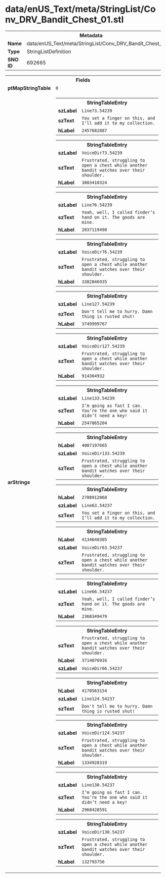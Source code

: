 <h1>data/enUS_Text/meta/StringList/Conv_DRV_Bandit_Chest_01.stl</h1><table><tr><th colspan="100%">Metadata</th></tr><tr><td><b>Name</b></td><td>data/enUS_Text/meta/StringList/Conv_DRV_Bandit_Chest_01.stl</td></tr><tr><td><b>Type</b></td><td>StringListDefinition</td></tr><tr><td><b>SNO ID</b></td><td>692665</td></tr></table>

<table><tr><th colspan="100%">Fields</th></tr><tr><td><b>ptMapStringTable</b></td><td><code>0</code></td></tr><tr><td><b>arStrings</b></td><td><table><tr><th colspan="100%">StringTableEntry</th></tr><tr><td><b>szLabel</b></td><td><code>Line73.54239</code></td></tr><tr><td><b>szText</b></td><td><code>You set a finger on this, and I’ll add it to my collection.</code></td></tr><tr><td><b>hLabel</b></td><td><code>2457682887</code></td></tr></table>


<table><tr><th colspan="100%">StringTableEntry</th></tr><tr><td><b>szLabel</b></td><td><code>VoiceDir73.54239</code></td></tr><tr><td><b>szText</b></td><td><code>Frustrated, struggling to open a chest while another bandit watches over their shoulder.</code></td></tr><tr><td><b>hLabel</b></td><td><code>3803410324</code></td></tr></table>


<table><tr><th colspan="100%">StringTableEntry</th></tr><tr><td><b>szLabel</b></td><td><code>Line76.54239</code></td></tr><tr><td><b>szText</b></td><td><code>Yeah, well, I called finder’s hand on it. The goods are mine.</code></td></tr><tr><td><b>hLabel</b></td><td><code>2037119498</code></td></tr></table>


<table><tr><th colspan="100%">StringTableEntry</th></tr><tr><td><b>szLabel</b></td><td><code>VoiceDir76.54239</code></td></tr><tr><td><b>szText</b></td><td><code>Frustrated, struggling to open a chest while another bandit watches over their shoulder.</code></td></tr><tr><td><b>hLabel</b></td><td><code>3382846935</code></td></tr></table>


<table><tr><th colspan="100%">StringTableEntry</th></tr><tr><td><b>szLabel</b></td><td><code>Line127.54239</code></td></tr><tr><td><b>szText</b></td><td><code>Don't tell me to hurry. Damn thing is rusted shut!</code></td></tr><tr><td><b>hLabel</b></td><td><code>3749999767</code></td></tr></table>


<table><tr><th colspan="100%">StringTableEntry</th></tr><tr><td><b>szLabel</b></td><td><code>VoiceDir127.54239</code></td></tr><tr><td><b>szText</b></td><td><code>Frustrated, struggling to open a chest while another bandit watches over their shoulder.</code></td></tr><tr><td><b>hLabel</b></td><td><code>914364932</code></td></tr></table>


<table><tr><th colspan="100%">StringTableEntry</th></tr><tr><td><b>szLabel</b></td><td><code>Line133.54239</code></td></tr><tr><td><b>szText</b></td><td><code>I’m going as fast I can. You’re the one who said it didn’t need a key!</code></td></tr><tr><td><b>hLabel</b></td><td><code>2547865204</code></td></tr></table>


<table><tr><th colspan="100%">StringTableEntry</th></tr><tr><td><b>hLabel</b></td><td><code>4007197665</code></td></tr><tr><td><b>szLabel</b></td><td><code>VoiceDir133.54239</code></td></tr><tr><td><b>szText</b></td><td><code>Frustrated, struggling to open a chest while another bandit watches over their shoulder.</code></td></tr></table>


<table><tr><th colspan="100%">StringTableEntry</th></tr><tr><td><b>hLabel</b></td><td><code>2788912868</code></td></tr><tr><td><b>szLabel</b></td><td><code>Line63.54237</code></td></tr><tr><td><b>szText</b></td><td><code>You set a finger on this, and I’ll add it to my collection.</code></td></tr></table>


<table><tr><th colspan="100%">StringTableEntry</th></tr><tr><td><b>hLabel</b></td><td><code>4134640305</code></td></tr><tr><td><b>szLabel</b></td><td><code>VoiceDir63.54237</code></td></tr><tr><td><b>szText</b></td><td><code>Frustrated, struggling to open a chest while another bandit watches over their shoulder.</code></td></tr></table>


<table><tr><th colspan="100%">StringTableEntry</th></tr><tr><td><b>szLabel</b></td><td><code>Line66.54237</code></td></tr><tr><td><b>szText</b></td><td><code>Yeah, well, I called finder’s hand on it. The goods are mine.</code></td></tr><tr><td><b>hLabel</b></td><td><code>2368349479</code></td></tr></table>


<table><tr><th colspan="100%">StringTableEntry</th></tr><tr><td><b>szText</b></td><td><code>Frustrated, struggling to open a chest while another bandit watches over their shoulder.</code></td></tr><tr><td><b>hLabel</b></td><td><code>3714076916</code></td></tr><tr><td><b>szLabel</b></td><td><code>VoiceDir66.54237</code></td></tr></table>


<table><tr><th colspan="100%">StringTableEntry</th></tr><tr><td><b>hLabel</b></td><td><code>4170563154</code></td></tr><tr><td><b>szLabel</b></td><td><code>Line124.54237</code></td></tr><tr><td><b>szText</b></td><td><code>Don't tell me to hurry. Damn thing is rusted shut!</code></td></tr></table>


<table><tr><th colspan="100%">StringTableEntry</th></tr><tr><td><b>szLabel</b></td><td><code>VoiceDir124.54237</code></td></tr><tr><td><b>szText</b></td><td><code>Frustrated, struggling to open a chest while another bandit watches over their shoulder.</code></td></tr><tr><td><b>hLabel</b></td><td><code>1334928319</code></td></tr></table>


<table><tr><th colspan="100%">StringTableEntry</th></tr><tr><td><b>szLabel</b></td><td><code>Line130.54237</code></td></tr><tr><td><b>szText</b></td><td><code>I’m going as fast I can. You’re the one who said it didn’t need a key!</code></td></tr><tr><td><b>hLabel</b></td><td><code>2968428591</code></td></tr></table>


<table><tr><th colspan="100%">StringTableEntry</th></tr><tr><td><b>szLabel</b></td><td><code>VoiceDir130.54237</code></td></tr><tr><td><b>szText</b></td><td><code>Frustrated, struggling to open a chest while another bandit watches over their shoulder.</code></td></tr><tr><td><b>hLabel</b></td><td><code>132793756</code></td></tr></table>


</td></tr></table>

